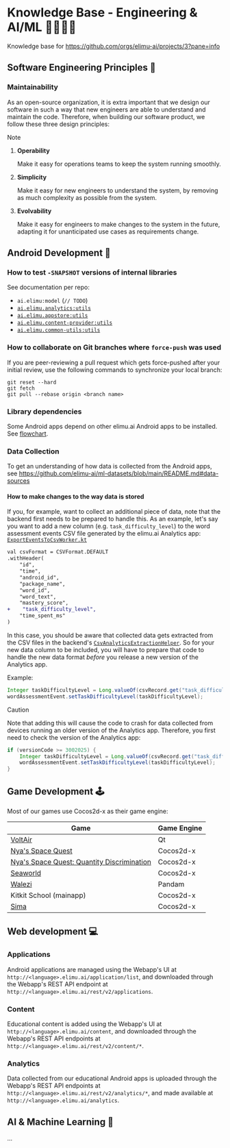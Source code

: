 # Knowledge Base - Engineering & AI/ML 👩🏽‍💻📱

Knowledge base for https://github.com/orgs/elimu-ai/projects/3?pane=info

## Software Engineering Principles 📝

### Maintainability

As an open-source organization, it is extra important that we design our software in such a way that new engineers are able to understand and maintain the code. Therefore, when building our software product, we follow these three design principles:

> [!NOTE]
> 1. **Operability**
> 
>    Make it easy for operations teams to keep the system running smoothly.
>
> 2. **Simplicity**
>
>    Make it easy for new engineers to understand the system, by removing as much complexity as possible from the system.
>
> 3. **Evolvability**
>
>    Make it easy for engineers to make changes to the system in the future, adapting it for unanticipated use cases as requirements change.

## Android Development 📱

### How to test `-SNAPSHOT` versions of internal libraries

See documentation per repo:
* `ai.elimu:model` (`// TODO`)
* [`ai.elimu.analytics:utils`](https://github.com/elimu-ai/analytics/blob/main/README.md#how-to-test--snapshot-versions-of-the-utils-library)
* [`ai.elimu.appstore:utils`](https://github.com/elimu-ai/appstore/blob/main/README.md#how-to-test--snapshot-versions-of-the-utils-library)
* [`ai.elimu.content-provider:utils`](https://github.com/elimu-ai/content-provider/blob/main/README.md#how-to-test--snapshot-versions-of-the-utils-library)
* [`ai.elimu.common-utils:utils`](https://github.com/elimu-ai/common-utils/blob/main/README.md#how-to-publish-a-snapshot-for-local-development--testing)

### How to collaborate on Git branches where `force-push` was used

If you are peer-reviewing a pull request which gets force-pushed after your initial review, use the following commands to synchronize your local branch:

```
git reset --hard
git fetch
git pull --rebase origin <branch name>
```

### Library dependencies

Some Android apps depend on other elimu.ai Android apps to be installed. See 
[flowchart](https://github.com/elimu-ai/wiki/blob/main/SOFTWARE_ARCHITECTURE.md#library-dependencies).

### Data Collection

To get an understanding of how data is collected from the Android apps, see https://github.com/elimu-ai/ml-datasets/blob/main/README.md#data-sources

#### How to make changes to the way data is stored

If you, for example, want to collect an additional piece of data, note that the backend first needs to be prepared to handle this. As an example, let's say you want to add a new column (e.g. `task_difficulty_level`) to the word assessment events CSV file generated by the elimu.ai Analytics app: [`ExportEventsToCsvWorker.kt`](https://github.com/elimu-ai/analytics/blob/main/app/src/main/java/ai/elimu/analytics/task/ExportEventsToCsvWorker.kt)

```diff
val csvFormat = CSVFormat.DEFAULT
.withHeader(
    "id",
    "time",
    "android_id",
    "package_name",
    "word_id",
    "word_text",
    "mastery_score",
+    "task_difficulty_level",
    "time_spent_ms"
)
```

In this case, you should be aware that collected data gets extracted from the CSV files in the backend's [`CsvAnalyticsExtractionHelper`](https://github.com/elimu-ai/webapp/blob/main/src/main/java/ai/elimu/util/csv/CsvAnalyticsExtractionHelper.java). So for your new data column to be included, you will have to prepare that code to handle the new data format _before_ you release a new version of the Analytics app.

Example:

```java
Integer taskDifficultyLevel = Long.valueOf(csvRecord.get("task_difficulty_level"));
wordAssessmentEvent.setTaskDifficultyLevel(taskDifficultyLevel);
```

> [!CAUTION]
> Note that adding this will cause the code to crash for data collected from devices running an older version of the Analytics app. Therefore, you first need to check the version of the Analytics app:
> ```java
> if (versionCode >= 3002025) {
>     Integer taskDifficultyLevel = Long.valueOf(csvRecord.get("task_difficulty_level"));
>     wordAssessmentEvent.setTaskDifficultyLevel(taskDifficultyLevel);
> }
> ```

## Game Development 🕹️

Most of our games use Cocos2d-x as their game engine:

| Game | Game Engine |
| -------- | -------- |
| [VoltAir](https://github.com/elimu-ai/VoltAir) | Qt |
| [Nya's Space Quest](https://github.com/elimu-ai/nyas-space-quest) | Cocos2d-x |
| [Nya's Space Quest: Quantity Discrimination](https://github.com/elimu-ai/nyas-space-quest-qd) | Cocos2d-x |
| [Seaworld](https://github.com/elimu-ai/seaworld) | Cocos2d-x |
| [Walezi](https://github.com/elimu-ai/walezi-android) | Pandam |
| Kitkit School (mainapp) | Cocos2d-x |
| [Sima](https://github.com/elimu-ai/sima) | Cocos2d-x |

## Web development 💻

### Applications

Android applications are managed using the Webapp's UI at `http://<language>.elimu.ai/application/list`, and downloaded through the Webapp's REST API endpoint at `http://<language>.elimu.ai/rest/v2/applications`.

### Content

Educational content is added using the Webapp's UI at `http://<language>.elimu.ai/content`, and downloaded through the Webapp's REST API endpoints at `http://<language>.elimu.ai/rest/v2/content/*`.

### Analytics

Data collected from our educational Android apps is uploaded through the Webapp's REST API endpoints at `http://<language>.elimu.ai/rest/v2/analytics/*`, and made available at `http://<language>.elimu.ai/analytics`.

## AI & Machine Learning 🤖

...
